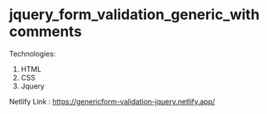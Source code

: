 # jquery_form_validation_generic_withcomments

Technologies:

1. HTML
2. CSS
3. Jquery


Netlify Link : https://genericform-validation-jquery.netlify.app/
